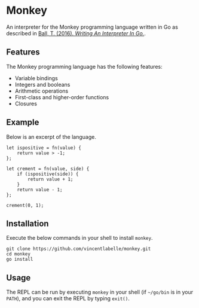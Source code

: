 # Monkey

An interpreter for the Monkey programming language written in Go as described
in [Ball, T. (2016). _Writing An Interpreter In
Go._](https://interpreterbook.com/).

## Features

The Monkey programming language has the following features:

- Variable bindings
- Integers and booleans
- Arithmetic operations
- First-class and higher-order functions
- Closures

## Example

Below is an excerpt of the language.

```text
let ispositive = fn(value) {
    return value > -1;
};

let crement = fn(value, side) {
    if (ispositive(side)) {
        return value + 1;
    }
    return value - 1;
};

crement(0, 1);
```

## Installation

Execute the below commands in your shell to install `monkey`.

```shell
git clone https://github.com/vincentlabelle/monkey.git
cd monkey
go install
```

## Usage

The REPL can be run by executing `monkey` in your shell (if `~/go/bin` is in
your `PATH`), and you can exit the REPL by typing `exit()`.
